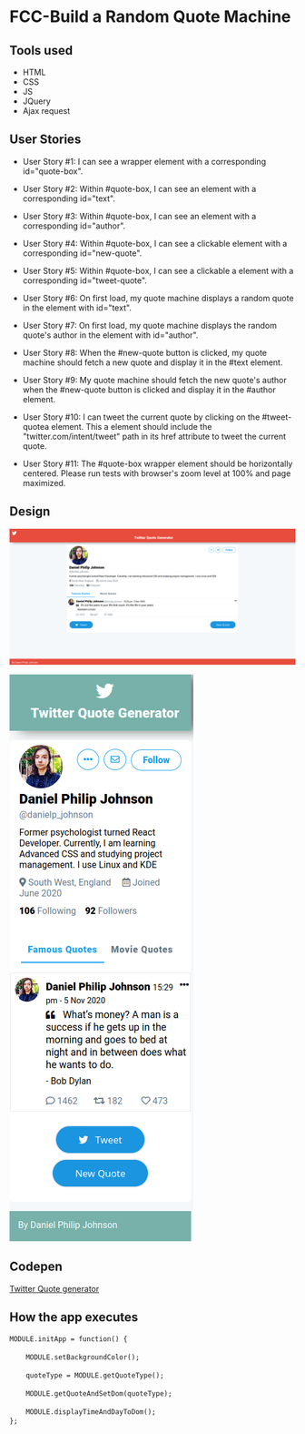 # FCC-Build a Random Quote Machine

## Tools used

- HTML
- CSS
- JS
- JQuery
- Ajax request




## User Stories

- User Story #1: I can see a wrapper element with a corresponding id="quote-box".

- User Story #2: Within #quote-box, I can see an element with a corresponding id="text".

- User Story #3: Within #quote-box, I can see an element with a corresponding id="author".

- User Story #4: Within #quote-box, I can see a clickable element with a corresponding id="new-quote".

- User Story #5: Within #quote-box, I can see a clickable a element with a corresponding id="tweet-quote".

- User Story #6: On first load, my quote machine displays a random quote in the element with id="text".

- User Story #7: On first load, my quote machine displays the random quote's author in the element with id="author".

- User Story #8: When the #new-quote button is clicked, my quote machine should fetch a new quote and display it in the #text element.

- User Story #9: My quote machine should fetch the new quote's author when the #new-quote button is clicked and display it in the #author element.

- User Story #10: I can tweet the current quote by clicking on the #tweet-quotea element. This a element should include the "twitter.com/intent/tweet" path in its href attribute to tweet the current quote.

- User Story #11: The #quote-box wrapper element should be horizontally centered. Please run tests with browser's zoom level at 100% and page maximized.

## Design
![project](https://raw.githubusercontent.com/danielphilipjohnson/Free-Code-Camp-Portfolio-2018-2019/master/2.Front-End-Libraries-Certification/1.%20Build%20a%20Random-Quote-Machine/img/screenshot/desktop.png)

![project](https://raw.githubusercontent.com/danielphilipjohnson/Free-Code-Camp-Portfolio-2018-2019/master/2.Front-End-Libraries-Certification/1.%20Build%20a%20Random-Quote-Machine/img/screenshot/mobile.png)

## Codepen

[Twitter Quote generator](https://codepen.io/danielphilipjohnson/full/MWeQMea)

## How the app executes

```
MODULE.initApp = function() {

    MODULE.setBackgroundColor();

    quoteType = MODULE.getQuoteType();

    MODULE.getQuoteAndSetDom(quoteType);

    MODULE.displayTimeAndDayToDom();
};
```